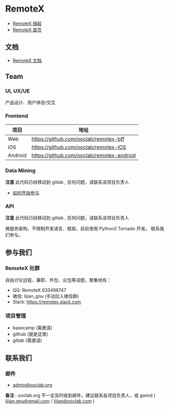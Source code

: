 # RemoteX

- [RemoteX 缘起](origin.md)
- [RemoteX 首页](https://remotex.ooclab.org)


## 文档

- [RemoteX 文档](./docs)


## Team

### UI, UX/UE

产品设计、用户体验/交互

### Frontend

| 项目 | 地址 |
|-------|-----|
| Web | https://github.com/ooclab/remotex-bff |
| iOS | https://github.com/ooclab/remotex-iOS |
| Android | https://github.com/ooclab/remotex-android |

### Data Mining

**注意** 此代码已经移动到 gitlab , 任何问题，请联系该项目负责人

- [如何开始参与](https://gitlab.com/ooclab/remotex/spider/start)

### API

**注意** 此代码已经移动到 gitlab , 任何问题，请联系该项目负责人

微服务架构，不限制开发语言、框架。目前使用 Python3 Tornado 开发。
联系我们参与。

## 参与我们

### RemoteX 社群

自由讨论远程、兼职、外包、众包等话题，聚集地有：

- QQ: RemoteX 633498747
- 微信: lijian_gnu (手动拉入微信群)
- Slack: https://remotex.slack.com

### 项目管理

- basecamp (需邀请)
- github (就是这里)
- gitlab (需邀请)


## 联系我们

### 邮件

- admin@ooclab.org

**备注** : ooclab.org 不一定及时收到邮件，建议联系各项目负责人，或 gwind ( lijian.gnu@gmail.com / lijian@ooclab.com )
